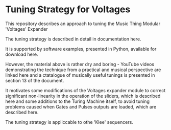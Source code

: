 # Tuning Strategy for Voltages
This repository describes an approach to tuning the Music Thing Modular 'Voltages' Expander

The tuning strategy is described in detail in documentation here.

It is supported by software examples, presented in Python, available for download here.

However, the material above is rather dry and boring - YouTube videos demonstrating the technique from 
a practical and musical perspective are linked here and a ctatalogue of musically useful tunings is 
presented in section 13 of the document.

It motivates some modifications of the Voltages expander module to correct significant non-linearity 
in the operation of the sliders, which is described here and some additions to the Turing Machine itself,
to avoid tuning problems caused when Gates and Pulses outputs are loaded, which are described here.

The tuning strategy is appliccable to othe 'Klee' sequencers.
